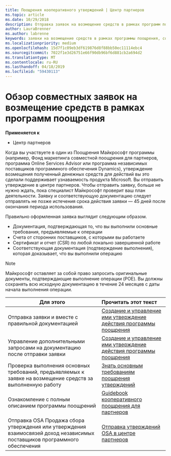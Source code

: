 ```yaml
---
title: Поощрения кооперативного утверждений | Центр партнеров
ms.topic: article
ms.date: 10/29/2018
description: Отправка заявок на возмещение средств в рамках программ поощрения без первоначальной проверки вашего плана деятельности.
author: LauraBrenner
ms.author: labrenne
keywords: заявки на возмещение средств в рамках программы поощрения, совместные заявки, совместные фонды
ms.localizationpriority: medium
ms.openlocfilehash: 15d7f1c09eb3df619876d8f88bb50ec11114ebc4
ms.sourcegitcommit: 7022f1e3d26751e66f90db96bf6d881cb2a694d2
ms.translationtype: MT
ms.contentlocale: ru-RU
ms.lasthandoff: 04/18/2019
ms.locfileid: "59430113"
---
```

# <a name="incentives-co-op-claims-overview"></a>Обзор совместных заявок на возмещение средств в рамках программ поощрения

**Применяется к**

- Центр партнеров

Когда вы участвуете в один из Поощрения Майкрософт программы (например, Фонд маркетинга совместной поощрения для партнеров, программа Online Services Advisor или программа независимых поставщиков программного обеспечения Dynamics), утверждение возмещения полученный денежных средств для действий вы это сделали поддерживает узнаваемость продукта Microsoft. Вы отправить утверждение в центре партнеров. Чтобы отправить заявку, больше не нужно ждать, пока специалист Майкрософт проверит ваш план деятельности. Заявку и соответствующую документацию следует отправлять не позже истечения срока действия заявки — 45 дней после окончания периода использования. 

Правильно оформленная заявка выглядит следующим образом.

- Документация, подтверждающая то, что вы выполнили основные требования, предъявляемые к операции
- Счета от сторонних поставщиков, с которыми вы работаете
- Сертификат и отчет (CSR) по любой локально завершенной работе
- Соответствующая документация (подтверждение выполнения), которая доказывает, что вы выполнили операцию 

>[!NOTE]
>Майкрософт оставляет за собой право запросить оригинальные документы, подтверждающие выполнение операции (POE). Вы должны сохранять всю исходную документацию в течение 24 месяцев с даты начала выполнения операции. 

|**Для этого**   |**Прочитать этот текст**   |
|-----------------|:--------------------------------------|
|Отправка заявки и вместе с правильной документацией|[Создание и управление ими утверждение действия программы поощрения](create-incentives-claims.md)|
|Управление дополнительными запросами на документацию после отправки заявки|[Создание и управление ими утверждение действия программы поощрения](create-incentives-claims.md)  |
|Проверка выполнения основных требований, предъявляемых к заявке на возмещение средств за выполненную работу|[Знать основным требованиям поощрения утверждений](core-requirements.md)   |
|Ознакомление с полным описанием программы поощрений|[Guidebook кооперативного поощрения для партнеров](https://assets.microsoft.com/coop-guidebook.pdf)
|Отправка OSA Продажа сбора утверждения или утверждения взаимосвязей доход независимых поставщиков программного обеспечения |[Отправка утверждений OSA в центре партнеров](submit-osa-claim.md)|
                                                                                 
                                   